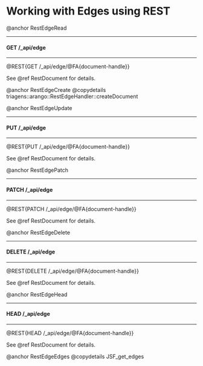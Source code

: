 <a name="working_with_edges_using_rest"></a>
# Working with Edges using REST

@anchor RestEdgeRead
***
#### GET /_api/edge
***


@REST{GET /_api/edge/@FA{document-handle}}

See @ref RestDocument for details.

@anchor RestEdgeCreate
@copydetails triagens::arango::RestEdgeHandler::createDocument

@anchor RestEdgeUpdate
***
#### PUT /_api/edge
***


@REST{PUT /_api/edge/@FA{document-handle}}

See @ref RestDocument for details.

@anchor RestEdgePatch
***
#### PATCH /_api/edge
***


@REST{PATCH /_api/edge/@FA{document-handle}}

See @ref RestDocument for details.

@anchor RestEdgeDelete
***
#### DELETE /_api/edge
***


@REST{DELETE /_api/edge/@FA{document-handle}}

See @ref RestDocument for details.

@anchor RestEdgeHead
***
#### HEAD /_api/edge
***


@REST{HEAD /_api/edge/@FA{document-handle}}

See @ref RestDocument for details.

@anchor RestEdgeEdges
@copydetails JSF_get_edges

